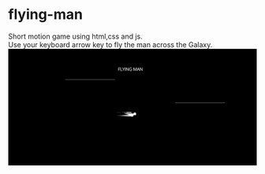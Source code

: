# flying-man
Short motion game using html,css and js.<br>
  Use your keyboard arrow key to fly the man across the Galaxy.
![](Game/image.png)

